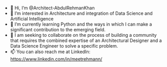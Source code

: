 - 👋 Hi, I’m @Architect-AbdulRehmanKhan
- 👀 I’m interested in Architecture and integration of Data Science and Artificial Intelligence
- 🌱 I’m currently learning Python and the ways in which I can make a significant contribution to the emerging field.  
- 💞️ I am seeking to collaborate on the process of building a community that requires the combined expertise of an Architectural Designer and a Data Science Engineer to solve a specific problem. 
- 📫 You can also reach me at LinkedIn: https://www.linkedin.com/in/meetrehmann/ 

<!---
Architect-AbdulRehmanKhan/Architect-AbdulRehmanKhan is a ✨ special ✨ repository because its `README.md` (this file) appears on your GitHub profile.
You can click the Preview link to take a look at your changes.
--->
